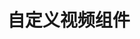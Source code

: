 # 自定义视频组件
<!-- 支持多语言字幕，可以通过 subtitles 属性传递字幕文件列表 -->

<animation
      videoSrc="/docs/video.mp4" 
      :subtitles="subtitles"
    />

<!-- # Bilibili 视频演示

以下是一个 Bilibili 视频示例：

<iframe
  width="100%"
  height="800px"
  src="https://www.bilibili.com/video/BV1Yg4y127Fp?vd_source=3e46d32094b981673e11bfbadc3d8bf1"
  scrolling="no"
  border="0"
  frameborder="no"
  framespacing="0"
  allowfullscreen="true"
>视频</iframe> -->

